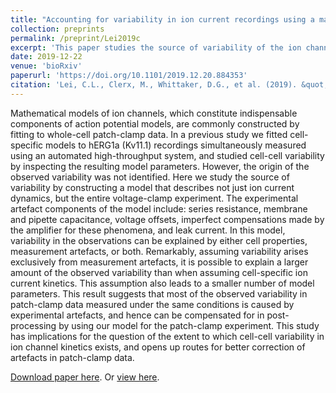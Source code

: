 ```yaml
---
title: "Accounting for variability in ion current recordings using a mathematical model of artefacts in voltage-clamp experiments"
collection: preprints
permalink: /preprint/Lei2019c
excerpt: 'This paper studies the source of variability of the ion channel recordings by constructing a model that describes not just ion current dynamics, but the entire voltage-clamp experiment.'
date: 2019-12-22
venue: 'bioRxiv'
paperurl: 'https://doi.org/10.1101/2019.12.20.884353'
citation: 'Lei, C.L., Clerx, M., Whittaker, D.G., et al. (2019). &quot;Accounting for variability in ion current recordings using a mathematical model of artefacts in voltage-clamp experiments.&quot; <i>bioRxiv</i>.'
---
```

Mathematical models of ion channels, which constitute indispensable components of action potential models, are commonly constructed by fitting to whole-cell patch-clamp data.
In a previous study we fitted cell-specific models to hERG1a (Kv11.1) recordings simultaneously measured using an automated high-throughput system, and studied cell-cell variability by inspecting the resulting model parameters.
However, the origin of the observed variability was not identified.
Here we study the source of variability by constructing a model that describes not just ion current dynamics, but the entire voltage-clamp experiment.
The experimental artefact components of the model include: series resistance, membrane and pipette capacitance, voltage offsets, imperfect compensations made by the amplifier for these phenomena, and leak current.
In this model, variability in the observations can be explained by either cell properties, measurement artefacts, or both.
Remarkably, assuming variability arises exclusively from measurement artefacts, it is possible to explain a larger amount of the observed variability than when assuming cell-specific ion current kinetics.
This assumption also leads to a smaller number of model parameters.
This result suggests that most of the observed variability in patch-clamp data measured under the same conditions is caused by experimental artefacts, and hence can be compensated for in post-processing by using our model for the patch-clamp experiment.
This study has implications for the question of the extent to which cell-cell variability in ion channel kinetics exists, and opens up routes for better correction of artefacts in patch-clamp data.

[Download paper here](http://chonlei.github.io/files/Lei2019c.pdf). Or [view here](https://doi.org/10.1101/2019.12.20.884353).

